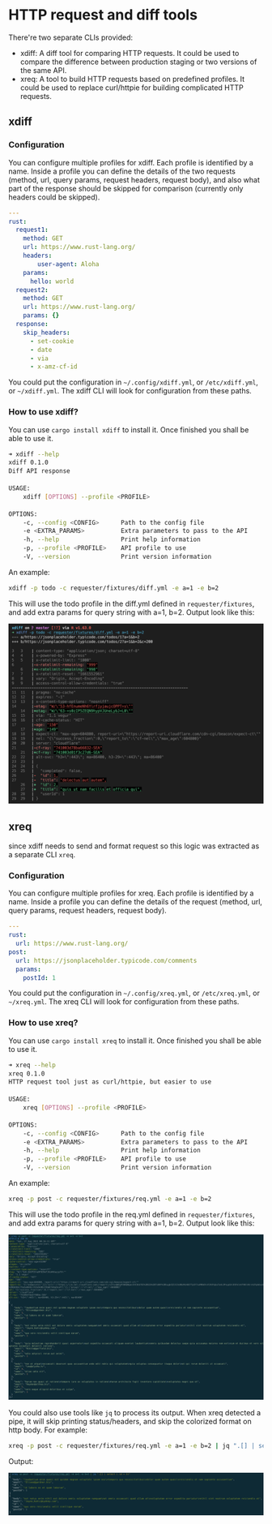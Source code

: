 # HTTP request and diff tools

There're two separate CLIs provided:

- xdiff: A diff tool for comparing HTTP requests. It could be used to compare the difference between production staging or two versions of the same API.
- xreq: A tool to build HTTP requests based on predefined profiles. It could be used to replace curl/httpie for building complicated HTTP requests.

## xdiff

### Configuration

You can configure multiple profiles for xdiff. Each profile is identified by a name. Inside a profile you can define the details of the two requests (method, url, query params, request headers, request body), and also what part of the response should be skipped for comparison (currently only headers could be skipped).

```yaml
---
rust:
  request1:
    method: GET
    url: https://www.rust-lang.org/
    headers:
        user-agent: Aloha
    params:
      hello: world
  request2:
    method: GET
    url: https://www.rust-lang.org/
    params: {}
  response:
    skip_headers:
      - set-cookie
      - date
      - via
      - x-amz-cf-id
```

You could put the configuration in `~/.config/xdiff.yml`, or `/etc/xdiff.yml`, or `~/xdiff.yml`. The xdiff CLI will look for configuration from these paths.

### How to use xdiff?

You can use `cargo install xdiff` to install it. Once finished you shall be able to use it.

```bash
➜ xdiff --help
xdiff 0.1.0
Diff API response

USAGE:
    xdiff [OPTIONS] --profile <PROFILE>

OPTIONS:
    -c, --config <CONFIG>      Path to the config file
    -e <EXTRA_PARAMS>          Extra parameters to pass to the API
    -h, --help                 Print help information
    -p, --profile <PROFILE>    API profile to use
    -V, --version              Print version information
```

An example:

```bash
xdiff -p todo -c requester/fixtures/diff.yml -e a=1 -e b=2
```

This will use the todo profile in the diff.yml defined in `requester/fixtures`, and add extra params for query string with a=1, b=2. Output look like this:

![screenshot](docs/images/screenshot1.png)

## xreq

since xdiff needs to send and format request so this logic was extracted as a separate CLI `xreq`.

### Configuration

You can configure multiple profiles for xreq. Each profile is identified by a name. Inside a profile you can define the details of the request (method, url, query params, request headers, request body).

```yaml
---
rust:
  url: https://www.rust-lang.org/
post:
  url: https://jsonplaceholder.typicode.com/comments
  params:
    postId: 1
```

You could put the configuration in `~/.config/xreq.yml`, or `/etc/xreq.yml`, or `~/xreq.yml`. The xreq CLI will look for configuration from these paths.

### How to use xreq?

You can use `cargo install xreq` to install it. Once finished you shall be able to use it.

```bash
➜ xreq --help
xreq 0.1.0
HTTP request tool just as curl/httpie, but easier to use

USAGE:
    xreq [OPTIONS] --profile <PROFILE>

OPTIONS:
    -c, --config <CONFIG>      Path to the config file
    -e <EXTRA_PARAMS>          Extra parameters to pass to the API
    -h, --help                 Print help information
    -p, --profile <PROFILE>    API profile to use
    -V, --version              Print version information
```

An example:

```bash
xreq -p post -c requester/fixtures/req.yml -e a=1 -e b=2
```

This will use the todo profile in the req.yml defined in `requester/fixtures`, and add extra params for query string with a=1, b=2. Output look like this:

![screenshot](docs/images/screenshot2.png)

You could also use tools like `jq` to process its output. When xreq detected a pipe, it will skip printing status/headers, and skip the colorized format on http body. For example:

```bash
xreq -p post -c requester/fixtures/req.yml -e a=1 -e b=2 | jq ".[] | select (.id < 3)"
```

Output:

![screenshot](docs/images/screenshot3.png)
